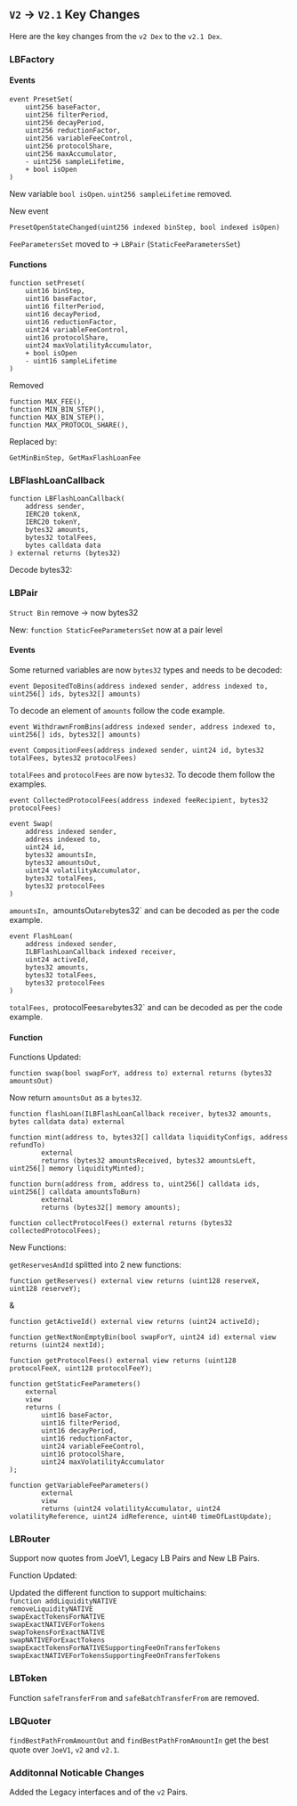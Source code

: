 ## `V2` -> `V2.1` Key Changes

Here are the key changes from the `v2 Dex` to the `v2.1 Dex`.
### LBFactory

#### Events 

```solidity
event PresetSet(
    uint256 baseFactor,
    uint256 filterPeriod,
    uint256 decayPeriod,
    uint256 reductionFactor,
    uint256 variableFeeControl,
    uint256 protocolShare,
    uint256 maxAccumulator,
    - uint256 sampleLifetime,
    + bool isOpen 
)
``` 
New variable `bool isOpen`. `uint256 sampleLifetime` removed. 

New event
```solidity 
PresetOpenStateChanged(uint256 indexed binStep, bool indexed isOpen)
``` 

`FeeParametersSet` moved to -> `LBPair` (`StaticFeeParametersSet`)

#### Functions

```solidity
function setPreset(
    uint16 binStep,
    uint16 baseFactor,
    uint16 filterPeriod,
    uint16 decayPeriod,
    uint16 reductionFactor,
    uint24 variableFeeControl,
    uint16 protocolShare,
    uint24 maxVolatilityAccumulator,
    + bool isOpen
    - uint16 sampleLifetime
)
```
Removed
```solidity
function MAX_FEE(), 
function MIN_BIN_STEP(),
function MAX_BIN_STEP(),
function MAX_PROTOCOL_SHARE(),
```
Replaced by:

```solidity
GetMinBinStep, GetMaxFlashLoanFee
```

### LBFlashLoanCallback

```solidity
function LBFlashLoanCallback(
    address sender,
    IERC20 tokenX,
    IERC20 tokenY,
    bytes32 amounts,
    bytes32 totalFees,
    bytes calldata data
) external returns (bytes32)
```

Decode bytes32:

### LBPair 
`Struct Bin` remove -> now bytes32

New:
```function StaticFeeParametersSet``` now at a pair level

#### Events 

Some returned variables are now `bytes32` types and needs to be decoded:
```solidity
event DepositedToBins(address indexed sender, address indexed to, uint256[] ids, bytes32[] amounts)
```
To decode an element of `amounts` follow the code example.
```solidity
event WithdrawnFromBins(address indexed sender, address indexed to, uint256[] ids, bytes32[] amounts)
```
```solidity
event CompositionFees(address indexed sender, uint24 id, bytes32 totalFees, bytes32 protocolFees)
```
`totalFees` and `protocolFees` are now `bytes32`. To decode them follow the examples.

```solidity
event CollectedProtocolFees(address indexed feeRecipient, bytes32 protocolFees)
```
```solidity
event Swap(
    address indexed sender,
    address indexed to,
    uint24 id,
    bytes32 amountsIn, 
    bytes32 amountsOut,
    uint24 volatilityAccumulator,
    bytes32 totalFees,
    bytes32 protocolFees
)
```
`amountsIn, `amountsOut` are `bytes32` and can be decoded as per the code example.

```solidity
event FlashLoan(
    address indexed sender,
    ILBFlashLoanCallback indexed receiver,
    uint24 activeId,
    bytes32 amounts,
    bytes32 totalFees,
    bytes32 protocolFees
)
```
`totalFees, `protocolFees` are `bytes32` and can be decoded as per the code example.

#### Function

Functions Updated:

```solidity
function swap(bool swapForY, address to) external returns (bytes32 amountsOut)
```
Now return `amountsOut` as a `bytes32`.

```solidity
function flashLoan(ILBFlashLoanCallback receiver, bytes32 amounts, bytes calldata data) external
```
```solidity
function mint(address to, bytes32[] calldata liquidityConfigs, address refundTo)
        external
        returns (bytes32 amountsReceived, bytes32 amountsLeft, uint256[] memory liquidityMinted);
```
```
function burn(address from, address to, uint256[] calldata ids, uint256[] calldata amountsToBurn)
        external
        returns (bytes32[] memory amounts);
```
```solidity
function collectProtocolFees() external returns (bytes32 collectedProtocolFees);
```

New Functions:

`getReservesAndId` splitted into 2 new functions:
```solidity
function getReserves() external view returns (uint128 reserveX, uint128 reserveY);
```
&
```solidity
function getActiveId() external view returns (uint24 activeId);
```

```solidity
function getNextNonEmptyBin(bool swapForY, uint24 id) external view returns (uint24 nextId);
```
```solidity
function getProtocolFees() external view returns (uint128 protocolFeeX, uint128 protocolFeeY);
```
```solidity
function getStaticFeeParameters()
    external
    view
    returns (
        uint16 baseFactor,
        uint16 filterPeriod,
        uint16 decayPeriod,
        uint16 reductionFactor,
        uint24 variableFeeControl,
        uint16 protocolShare,
        uint24 maxVolatilityAccumulator
);
```
```solidity
function getVariableFeeParameters()
        external
        view
        returns (uint24 volatilityAccumulator, uint24 volatilityReference, uint24 idReference, uint40 timeOfLastUpdate);
```

### LBRouter

Support now quotes from JoeV1, Legacy LB Pairs and New LB Pairs.

Function Updated:

Updated the different function to support multichains:<br/>
```function addLiquidityNATIVE``` <br/>
```removeLiquidityNATIVE```<br/>
```swapExactTokensForNATIVE```<br/>
```swapExactNATIVEForTokens```<br/>
```swapTokensForExactNATIVE```<br/>
```swapNATIVEForExactTokens```<br/>
```swapExactTokensForNATIVESupportingFeeOnTransferTokens```<br/>
```swapExactNATIVEForTokensSupportingFeeOnTransferTokens```<br/>

### LBToken

Function `safeTransferFrom` and `safeBatchTransferFrom` are removed.

### LBQuoter

`findBestPathFromAmountOut` and `findBestPathFromAmountIn` get the best quote over `JoeV1`, `v2` and `v2.1`.

### Additonnal Noticable Changes


Added the Legacy interfaces and of the `v2` Pairs.